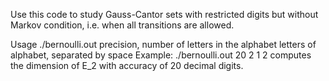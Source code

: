Use this code to study Gauss-Cantor sets with restricted digits but without Markov condition, i.e. when all transitions are allowed.

Usage ./bernoulli.out precision, number of letters in the alphabet letters of alphabet, separated by space
Example: ./bernoulli.out 20 2 1 2 computes the dimension of E_2 with accuracy of 20 decimal digits.
